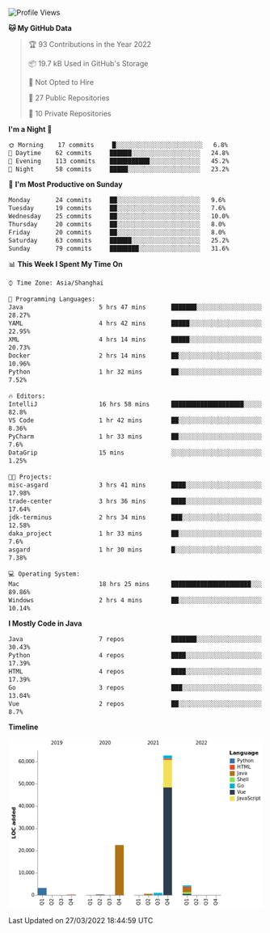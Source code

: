 <!--START_SECTION:waka-->
![Profile Views](http://img.shields.io/badge/Profile%20Views-3-blue)

**🐱 My GitHub Data** 

> 🏆 93 Contributions in the Year 2022
 > 
> 📦 19.7 kB Used in GitHub's Storage 
 > 
> 🚫 Not Opted to Hire
 > 
> 📜 27 Public Repositories 
 > 
> 🔑 10 Private Repositories  
 > 
**I'm a Night 🦉** 

```text
🌞 Morning    17 commits     █░░░░░░░░░░░░░░░░░░░░░░░░   6.8% 
🌆 Daytime    62 commits     ██████░░░░░░░░░░░░░░░░░░░   24.8% 
🌃 Evening    113 commits    ███████████░░░░░░░░░░░░░░   45.2% 
🌙 Night      58 commits     █████░░░░░░░░░░░░░░░░░░░░   23.2%

```
📅 **I'm Most Productive on Sunday** 

```text
Monday       24 commits     ██░░░░░░░░░░░░░░░░░░░░░░░   9.6% 
Tuesday      19 commits     ██░░░░░░░░░░░░░░░░░░░░░░░   7.6% 
Wednesday    25 commits     ██░░░░░░░░░░░░░░░░░░░░░░░   10.0% 
Thursday     20 commits     ██░░░░░░░░░░░░░░░░░░░░░░░   8.0% 
Friday       20 commits     ██░░░░░░░░░░░░░░░░░░░░░░░   8.0% 
Saturday     63 commits     ██████░░░░░░░░░░░░░░░░░░░   25.2% 
Sunday       79 commits     ████████░░░░░░░░░░░░░░░░░   31.6%

```


📊 **This Week I Spent My Time On** 

```text
⌚︎ Time Zone: Asia/Shanghai

💬 Programming Languages: 
Java                     5 hrs 47 mins       ███████░░░░░░░░░░░░░░░░░░   28.27% 
YAML                     4 hrs 42 mins       █████░░░░░░░░░░░░░░░░░░░░   22.95% 
XML                      4 hrs 14 mins       █████░░░░░░░░░░░░░░░░░░░░   20.73% 
Docker                   2 hrs 14 mins       ██░░░░░░░░░░░░░░░░░░░░░░░   10.96% 
Python                   1 hr 32 mins        ██░░░░░░░░░░░░░░░░░░░░░░░   7.52%

🔥 Editors: 
IntelliJ                 16 hrs 58 mins      ████████████████████░░░░░   82.8% 
VS Code                  1 hr 42 mins        ██░░░░░░░░░░░░░░░░░░░░░░░   8.36% 
PyCharm                  1 hr 33 mins        ██░░░░░░░░░░░░░░░░░░░░░░░   7.6% 
DataGrip                 15 mins             ░░░░░░░░░░░░░░░░░░░░░░░░░   1.25%

🐱‍💻 Projects: 
misc-asgard              3 hrs 41 mins       ████░░░░░░░░░░░░░░░░░░░░░   17.98% 
trade-center             3 hrs 36 mins       ████░░░░░░░░░░░░░░░░░░░░░   17.64% 
jdk-terminus             2 hrs 34 mins       ███░░░░░░░░░░░░░░░░░░░░░░   12.58% 
daka_project             1 hr 33 mins        ██░░░░░░░░░░░░░░░░░░░░░░░   7.6% 
asgard                   1 hr 30 mins        █░░░░░░░░░░░░░░░░░░░░░░░░   7.38%

💻 Operating System: 
Mac                      18 hrs 25 mins      ██████████████████████░░░   89.86% 
Windows                  2 hrs 4 mins        ██░░░░░░░░░░░░░░░░░░░░░░░   10.14%

```

**I Mostly Code in Java** 

```text
Java                     7 repos             ███████░░░░░░░░░░░░░░░░░░   30.43% 
Python                   4 repos             ████░░░░░░░░░░░░░░░░░░░░░   17.39% 
HTML                     4 repos             ████░░░░░░░░░░░░░░░░░░░░░   17.39% 
Go                       3 repos             ███░░░░░░░░░░░░░░░░░░░░░░   13.04% 
Vue                      2 repos             ██░░░░░░░░░░░░░░░░░░░░░░░   8.7%

```


**Timeline**

![Chart not found](https://raw.githubusercontent.com/youtiaoguagua/youtiaoguagua/master/charts/bar_graph.png) 


 Last Updated on 27/03/2022 18:44:59 UTC
<!--END_SECTION:waka-->